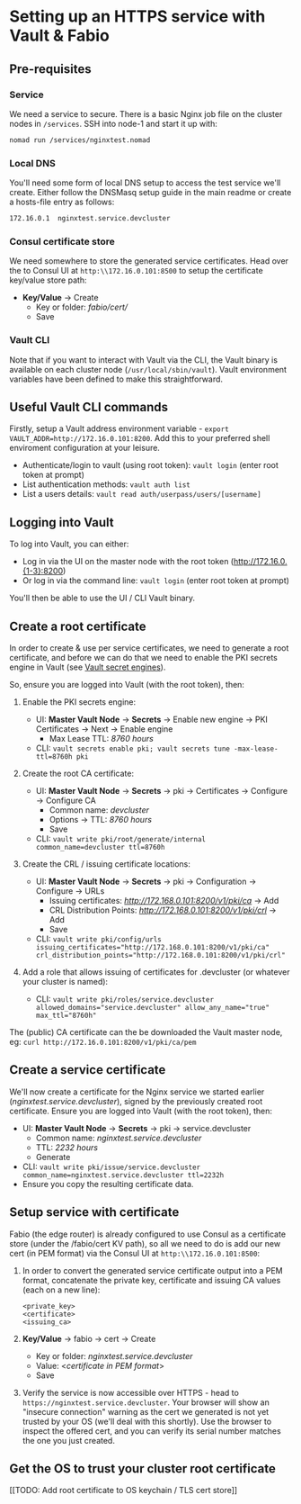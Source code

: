 # Setting up an HTTPS service with Vault & Fabio

## Pre-requisites

### Service

We need a service to secure. There is a basic Nginx job file on the cluster nodes in `/services`. SSH into node-1 and start it up with:

```bash
nomad run /services/nginxtest.nomad
```

### Local DNS

You'll need some form of local DNS setup to access the test service we'll create. Either follow the DNSMasq setup guide in the main readme or create a hosts-file entry as follows:

```bash
172.16.0.1  nginxtest.service.devcluster
```

### Consul certificate store

We need somewhere to store the generated service certificates. Head over the to Consul UI at `http:\\172.16.0.101:8500` to setup the certificate key/value store path:

- __Key/Value__ -> Create
    - Key or folder: *fabio/cert/*
    - Save

### Vault CLI

Note that if you want to interact with Vault via the CLI, the Vault binary is available on each cluster node (`/usr/local/sbin/vault`). Vault environment variables have been defined to make this straightforward.

## Useful Vault CLI commands

Firstly, setup a Vault address environment variable - `export VAULT_ADDR=http://172.16.0.101:8200`. Add this to your preferred shell enviroment configuration at your leisure.

- Authenticate/login to vault (using root token): `vault login` (enter root token at prompt)
- List authentication methods: `vault auth list`
- List a users details: `vault read auth/userpass/users/[username]`

## Logging into Vault

To log into Vault, you can either:
 - Log in via the UI on the master node with the root token (http://172.16.0.{1-3}:8200)
 - Or log in via the command line: `vault login` (enter root token at prompt)

You'll then be able to use the UI / CLI Vault binary.

## Create a root certificate

In order to create & use per service certificates, we need to generate a root certificate, and before we can do that we need to enable the PKI secrets engine in Vault (see [Vault secret engines](https://www.vaultproject.io/docs/secrets/index.html)).

So, ensure you are logged into Vault (with the root token), then:

1. Enable the PKI secrets engine:
    - UI: __Master Vault Node__ -> __Secrets__ -> Enable new engine -> PKI Certificates -> Next -> Enable engine
        - Max Lease TTL: *8760 hours*
    - CLI: `vault secrets enable pki; vault secrets tune -max-lease-ttl=8760h pki`

2. Create the root CA certificate:
    - UI: __Master Vault Node__ -> __Secrets__ -> pki -> Certificates -> Configure -> Configure CA
      - Common name: *devcluster*
      - Options -> TTL: *8760 hours*
      - Save
    - CLI: `vault write pki/root/generate/internal common_name=devcluster ttl=8760h`

3. Create the CRL / issuing certificate locations:
   - UI: __Master Vault Node__ -> __Secrets__ -> pki -> Configuration -> Configure -> URLs
     - Issuing certificates: *http://172.168.0.101:8200/v1/pki/ca* -> Add
     - CRL Distribution Points: *http://172.168.0.101:8200/v1/pki/crl* -> Add
     - Save
   - CLI: `vault write pki/config/urls issuing_certificates="http://172.168.0.101:8200/v1/pki/ca" crl_distribution_points="http://172.168.0.101:8200/v1/pki/crl"`

4. Add a role that allows issuing of certificates for <service>.devcluster (or whatever your cluster is named):
   - CLI: `vault write pki/roles/service.devcluster allowed_domains="service.devcluster" allow_any_name="true" max_ttl="8760h"`

The (public) CA certificate can the be downloaded the Vault master node, eg: `curl http://172.16.0.101:8200/v1/pki/ca/pem`

## Create a service certificate

We'll now create a certificate for the Nginx service we started earlier (*nginxtest.service.devcluster*), signed by the previously created root certificate. Ensure you are logged into Vault (with the root token), then:

- UI: __Master Vault Node__ -> __Secrets__ -> pki -> service.devcluster
    - Common name: *nginxtest.service.devcluster*
    - TTL: *2232 hours*
    - Generate
- CLI: `vault write pki/issue/service.devcluster common_name=nginxtest.service.devcluster ttl=2232h`
- Ensure you copy the resulting certificate data.

## Setup service with certificate

Fabio (the edge router) is already configured to use Consul as a certificate store (under the /fabio/cert KV path), so all we need to do is add our new cert (in PEM format) via the Consul UI at `http:\\172.16.0.101:8500`:

1. In order to convert the generated service certificate output into a PEM format, concatenate the private key, certificate and issuing CA values (each on a new line):
    ```
    <private_key>
    <certificate>
    <issuing_ca>
    ```
2. __Key/Value__ -> fabio -> cert -> Create
    - Key or folder: *nginxtest.service.devcluster*
    - Value: <*certificate in PEM format*>
    - Save

3. Verify the service is now accessible over HTTPS - head to `https://nginxtest.service.devcluster`. Your browser will show an "insecure connection" warning as the cert we generated is not yet trusted by your OS (we'll deal with this shortly). Use the browser to inspect the offered cert, and you can verify its serial number matches the one you just created. 

## Get the OS to trust your cluster root certificate

[[TODO: Add root certificate to OS keychain / TLS cert store]]
